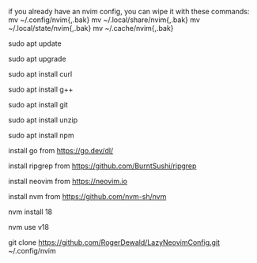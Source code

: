 if you already have an nvim config, you can wipe it with these commands: mv ~/.config/nvim{,.bak} mv ~/.local/share/nvim{,.bak} mv ~/.local/state/nvim{,.bak} mv ~/.cache/nvim{,.bak}

sudo apt update

sudo apt upgrade

sudo apt install curl

sudo apt install g++

sudo apt install git

sudo apt install unzip

sudo apt install npm

install go from https://go.dev/dl/

install ripgrep from https://github.com/BurntSushi/ripgrep

install neovim from https://neovim.io

install nvm from https://github.com/nvm-sh/nvm

nvm install 18

nvm use v18

git clone https://github.com/RogerDewald/LazyNeovimConfig.git ~/.config/nvim
